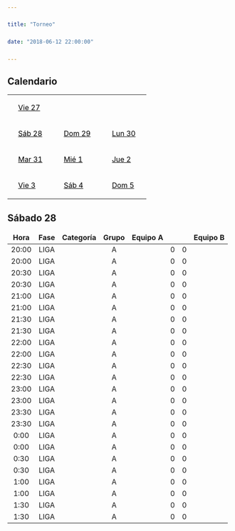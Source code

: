 ```yaml
---
title: "Torneo"
date: "2018-06-12 22:00:00"
---
```


<aside>
<h2>Calendario</h2>
<table style="width: 100%">
	<tr style="border: 0;">
    <td><a href="../dia27/">Vie 27</a></td>
    </tr>
    <tr style="border: 0;">
    <td><a href="../dia28/">Sáb 28</a></td>
    <td><a href="../dia29/">Dom 29</a></td>
    <td><a href="../dia30/">Lun 30</a></td>
    </tr>
    <tr style="border: 0;">
    <td><a href="../dia31/">Mar 31</a></td>
    <td><a href="../dia1/">Mié 1</a></td>
    <td><a href="../dia2/">Jue 2</a></td>
    </tr>
    <tr style="border: 0;">
    <td><a href="../dia3/">Vie 3</a></td>
    <td><a href="../dia4/">Sáb 4</a></td>
    <td><a href="../dia5/">Dom 5</a>
	</td>
    </tr>
</table>
</aside>

## Sábado 28

Hora   | Fase  | Categoría | Grupo | Equipo A |     |     | Equipo B
:---:  | :---: | :---:     | :---: | :---:    | ---:|:--- | :---:
20:00  | LIGA  |           | A     |          |  0  |  0  |
20:00  | LIGA  |           | A     |          |  0  |  0  |
20:30  | LIGA  |           | A     |          |  0  |  0  |
20:30  | LIGA  |           | A     |          |  0  |  0  |
21:00  | LIGA  |           | A     |          |  0  |  0  |
21:00  | LIGA  |           | A     |          |  0  |  0  |
21:30  | LIGA  |           | A     |          |  0  |  0  |
21:30  | LIGA  |           | A     |          |  0  |  0  |
22:00  | LIGA  |           | A     |          |  0  |  0  |
22:00  | LIGA  |           | A     |          |  0  |  0  |
22:30  | LIGA  |           | A     |          |  0  |  0  |
22:30  | LIGA  |           | A     |          |  0  |  0  |
23:00  | LIGA  |           | A     |          |  0  |  0  |
23:00  | LIGA  |           | A     |          |  0  |  0  |
23:30  | LIGA  |           | A     |          |  0  |  0  |
23:30  | LIGA  |           | A     |          |  0  |  0  |
 0:00  | LIGA  |           | A     |          |  0  |  0  |
 0:00  | LIGA  |           | A     |          |  0  |  0  |
 0:30  | LIGA  |           | A     |          |  0  |  0  |
 0:30  | LIGA  |           | A     |          |  0  |  0  |
 1:00  | LIGA  |           | A     |          |  0  |  0  |
 1:00  | LIGA  |           | A     |          |  0  |  0  |
 1:30  | LIGA  |           | A     |          |  0  |  0  |
 1:30  | LIGA  |           | A     |          |  0  |  0  |




<style>
table {
	max-width: 720px;
}
aside {
   min-width: 340px;
}

td, th {
	border: 0;
}

a {
    color: black;
    display: block;
	padding: 1em;
}

a:hover {
    background: #45b5e6;
}
</style>
